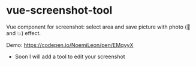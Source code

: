 # vue-screenshot-tool
Vue component for screenshot: select area and save picture with photo (:musical_note: and :boom:) effect.

Demo: https://codepen.io/NoemiLeon/pen/EMqyyX

* Soon I will add a tool to edit your screenshot 


